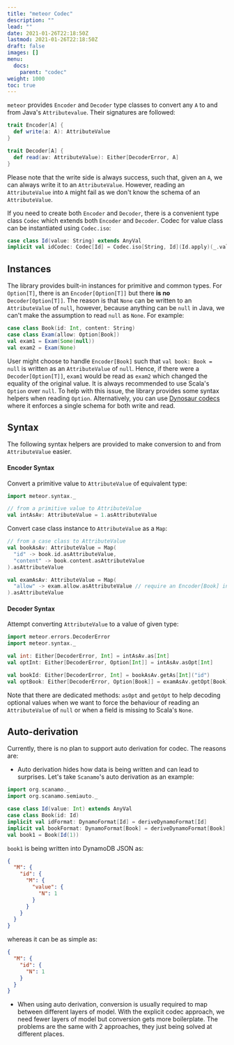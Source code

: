 ```yaml
---
title: "meteor Codec"
description: ""
lead: ""
date: 2021-01-26T22:18:50Z
lastmod: 2021-01-26T22:18:50Z
draft: false
images: []
menu: 
  docs:
    parent: "codec"
weight: 1000
toc: true
---
```


`meteor` provides `Encoder` and `Decoder` type classes to convert any `A` to and from Java's 
`Attributevalue`. Their signatures are followed:

```scala
trait Encoder[A] {
  def write(a: A): AttributeValue
}

trait Decoder[A] {
  def read(av: AttributeValue): Either[DecoderError, A]
}
```

Please note that the write side is always success, such that, given an `A`, we can always write it 
to an `AttributeValue`. However, reading an `AttributeValue` into `A` might fail as we don't know 
the schema of an `AttributeValue`. 

If you need to create both `Encoder` and `Decoder`, there is a convenient type class `Codec` which
extends both `Encoder` and `Decoder`. Codec for value class can be instantiated using `Codec.iso`:

```scala
case class Id(value: String) extends AnyVal
implicit val idCodec: Codec[Id] = Codec.iso[String, Id](Id.apply)(_.value)
```

## Instances

The library provides built-in instances for primitive and common types. For `Option[T]`, there is an
`Encoder[Option[T]]` but there **is no** `Decoder[Option[T]]`. The reason is that `None` can be
written to an `AttributeValue` of `null`, however, because anything can be `null` in Java, we can't
make the assumption to read `null` as `None`. For example:

```scala
case class Book(id: Int, content: String)
case class Exam(allow: Option[Book])
val exam1 = Exam(Some(null))
val exam2 = Exam(None)
```

User might choose to handle `Encoder[Book]` such that `val book: Book = null` is written as an 
`AttributeValue` of `null`. Hence, if there were a `Decoder[Option[T]]`, `exam1` would be read as 
`exam2` which changed the equality of the original value. It is always recommended to use Scala's 
`Option` over `null`. To help with this issue, the library provides some syntax helpers when reading 
`Option`. Alternatively, you can use [Dynosaur codecs](https://systemfw.org/dynosaur/#/) where it 
enforces a single schema for both write and read.

## Syntax

The following syntax helpers are provided to make conversion to and from `AttributeValue` easier.

#### Encoder Syntax

Convert a primitive value to `AttributeValue` of equivalent type:
```scala
import meteor.syntax._

// from a primitive value to AttributeValue
val intAsAv: AttributeValue = 1.asAttributeValue
```

Convert case class instance to `AttributeValue` as a `Map`:
```scala
// from a case class to AttributeValue
val bookAsAv: AttributeValue = Map(
  "id" -> book.id.asAttributeValue,
  "content" -> book.content.asAttributeValue
).asAttributeValue

val examAsAv: AttributeValue = Map(
  "allow" -> exam.allow.asAttributeValue // require an Encoder[Book] in scope
).asAttributeValue
```

#### Decoder Syntax

Attempt converting `AttributeValue` to a value of given type:

```scala
import meteor.errors.DecoderError
import meteor.syntax._

val int: Either[DecoderError, Int] = intAsAv.as[Int]
val optInt: Either[DecoderError, Option[Int]] = intAsAv.asOpt[Int]

val bookId: Either[DecoderError, Int] = bookAsAv.getAs[Int]("id")
val optBook: Either[DecoderError, Option[Book]] = examAsAv.getOpt[Book]("allow")
```

Note that there are dedicated methods: `asOpt` and `getOpt` to help decoding optional values when
we want to force the behaviour of reading an `AttributeValue` of `null` or when a field is missing 
to Scala's `None`.

## Auto-derivation

Currently, there is no plan to support auto derivation for codec. The reasons are:

* Auto derivation hides how data is being written and can lead to surprises. Let's take `Scanamo`'s 
  auto derivation as an example:

```scala
import org.scanamo._
import org.scanamo.semiauto._

case class Id(value: Int) extends AnyVal
case class Book(id: Id)
implicit val idFormat: DynamoFormat[Id] = deriveDynamoFormat[Id]
implicit val bookFormat: DynamoFormat[Book] = deriveDynamoFormat[Book]
val book1 = Book(Id(1))
```

`book1` is being written into DynamoDB JSON as:

```json
{
  "M": {
    "id": {
      "M": {
        "value": {
          "N": 1
        }
      }
    }
  }
}
```

whereas it can be as simple as:

```json
{
  "M": {
    "id": {
      "N": 1
    }
  }
}
```

* When using auto derivation, conversion is usually required to map between different layers of
  model. With the explicit codec approach, we need fewer layers of model but conversion gets more
  boilerplate. The problems are the same with 2 approaches, they just being solved at 
  different places.
  